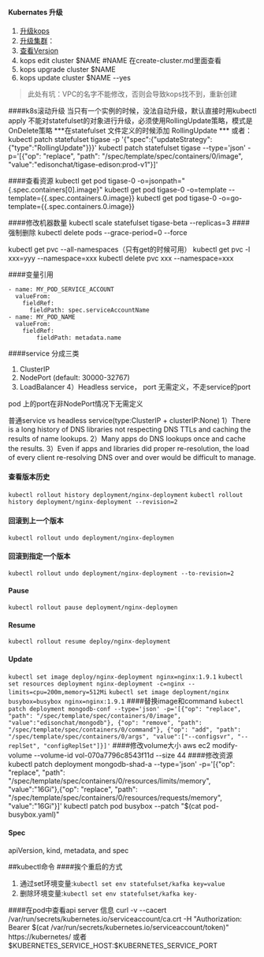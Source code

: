 #### Kubernates 升级
1. [升级kops](https://github.com/kubernetes/kops)
2. [升级集群](https://github.com/kubernetes/kops/blob/master/docs/upgrade.md)：
3. [查看Version](https://github.com/kubernetes/kubernetes/blob/master/CHANGELOG.md)
4. kops edit cluster $NAME #NAME 在create-cluster.md里面查看
5. kops upgrade cluster $NAME
6. kops update cluster $NAME --yes
>此处有坑：VPC的名字不能修改，否则会导致kops找不到，重新创建

####k8s滚动升级
当只有一个实例的时候，没法自动升级，默认直接时用kubectl apply 不能对statefulset的对象进行升级，必须使用RollingUpdate策略，模式是OnDelete策略
***在statefulset 文件定义的时候添加 RollingUpdate ***
或者：kubectl patch statefulset tigase -p '{"spec":{"updateStrategy":{"type":"RollingUpdate"}}}'
kubectl patch statefulset tigase --type='json' -p='[{"op": "replace", "path": "/spec/template/spec/containers/0/image", "value":"edisonchat/tigase-edison:prod-v1"}]'

####查看资源
kubectl get pod tigase-0 -o=jsonpath="{.spec.containers[0].image}"
kubectl get pod tigase-0 -o=template --template={{.spec.containers.0.image}}
kubectl get pod tigase-0 -o=go-template={{.spec.containers.0.image}}

####修改机器数量
kubectl scale statefulset tigase-beta --replicas=3
####强制删除
kubectl delete pods <pod> --grace-period=0 --force

kubectl get pvc --all-namespaces（只有get的时候可用）
kubectl get pvc -l xxx=yyy --namespace=xxx
kubectl delete pvc xxx --namespace=xxx

####变量引用
```
- name: MY_POD_SERVICE_ACCOUNT
  valueFrom:
    fieldRef:
      fieldPath: spec.serviceAccountName
- name: MY_POD_NAME
  valueFrom:
    fieldRef:
        fieldPath: metadata.name
```
####service 分成三类
1) ClusterIP
2) NodePort (default: 30000-32767)
3) LoadBalancer
4）Headless service， port 无需定义，不走service的port

pod 上的port在非NodePort情况下无需定义


普通service vs headless service(type:ClusterIP + clusterIP:None) 
1）There is a long history of DNS libraries not respecting DNS TTLs and caching the results of name lookups.
2）Many apps do DNS lookups once and cache the results.
3）Even if apps and libraries did proper re-resolution, the load of every client re-resolving DNS over and over would be difficult to manage.


#### 查看版本历史
`kubectl rollout history deployment/nginx-deployment`
`kubectl rollout history deployment/nginx-deployment --revision=2`
#### 回滚到上一个版本
`kubectl rollout undo deployment/nginx-deploymen`
#### 回滚到指定一个版本
`kubectl rollout undo deployment/nginx-deployment --to-revision=2`
#### Pause
`kubectl rollout pause deployment/nginx-deploymen`
#### Resume
`kubectl rollout resume deploy/nginx-deployment`
#### Update
`kubectl set image deploy/nginx-deployment nginx=nginx:1.9.1`
`kubectl set resources deployment nginx-deployment -c=nginx --limits=cpu=200m,memory=512Mi`
`kubectl set image deployment/nginx busybox=busybox nginx=nginx:1.9.1`
####替换image和command
`kubectl patch deployment mongodb-conf --type='json' -p='[{"op": "replace", "path": "/spec/template/spec/containers/0/image", "value":"edisonchat/mongodb"}, {"op": "remove", "path": "/spec/template/spec/containers/0/command"}, {"op": "add", "path": "/spec/template/spec/containers/0/args", "value":["--configsvr", "--replSet", "configReplSet"]}]'`
####修改volume大小
aws ec2 modify-volume --volume-id vol-070a7796c8543f11d --size 44 
####修改资源
kubectl patch deployment mongodb-shad-a --type='json' -p='[{"op": "replace", "path": "/spec/template/spec/containers/0/resources/limits/memory", "value":"16Gi"},{"op": "replace", "path": "/spec/template/spec/containers/0/resources/requests/memory", "value":"16Gi"}]'
kubectl patch pod busybox --patch "$(cat pod-busybox.yaml)"
#### Spec
apiVersion, kind, metadata, and spec

##kubectl命令
####挨个重启的方式
1. 通过set环境变量:`kubectl set env statefulset/kafka key=value`
2. 删除环境变量:`kubectl set env statefulset/kafka key-`

####在pod中查看api server 信息
curl -v --cacert /var/run/secrets/kubernetes.io/serviceaccount/ca.crt -H "Authorization: Bearer $(cat /var/run/secrets/kubernetes.io/serviceaccount/token)" https://kubernetes/
或者$KUBERNETES_SERVICE_HOST:$KUBERNETES_SERVICE_PORT
